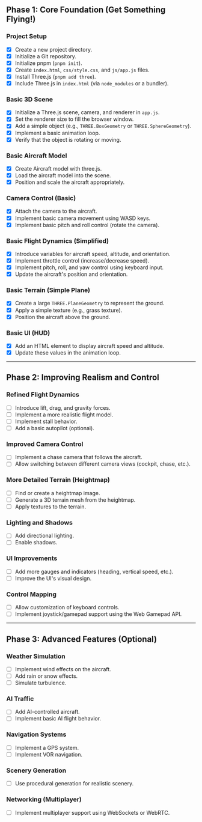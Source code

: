## Phase 1: Core Foundation (Get Something Flying!)

### Project Setup
- [x] Create a new project directory.
- [x] Initialize a Git repository.
- [x] Initialize pnpm (`pnpm init`).
- [x] Create `index.html`, `css/style.css`, and `js/app.js` files.
- [x] Install Three.js (`pnpm add three`).
- [x] Include Three.js in `index.html` (via `node_modules` or a bundler).

### Basic 3D Scene
- [x] Initialize a Three.js scene, camera, and renderer in `app.js`.
- [x] Set the renderer size to fill the browser window.
- [x] Add a simple object (e.g., `THREE.BoxGeometry` or `THREE.SphereGeometry`).
- [x] Implement a basic animation loop.
- [x] Verify that the object is rotating or moving.

### Basic Aircraft Model
- [x] Create Aircraft model with three.js.
- [x] Load the aircraft model into the scene.
- [x] Position and scale the aircraft appropriately.

### Camera Control (Basic)
- [x] Attach the camera to the aircraft.
- [x] Implement basic camera movement using WASD keys.
- [x] Implement basic pitch and roll control (rotate the camera).

### Basic Flight Dynamics (Simplified)
- [x] Introduce variables for aircraft speed, altitude, and orientation.
- [x] Implement throttle control (increase/decrease speed).
- [x] Implement pitch, roll, and yaw control using keyboard input.
- [x] Update the aircraft's position and orientation.

### Basic Terrain (Simple Plane)
- [x] Create a large `THREE.PlaneGeometry` to represent the ground.
- [x] Apply a simple texture (e.g., grass texture).
- [x] Position the aircraft above the ground.

### Basic UI (HUD)
- [x] Add an HTML element to display aircraft speed and altitude.
- [x] Update these values in the animation loop.

---

## Phase 2: Improving Realism and Control

### Refined Flight Dynamics
- [ ] Introduce lift, drag, and gravity forces.
- [ ] Implement a more realistic flight model.
- [ ] Implement stall behavior.
- [ ] Add a basic autopilot (optional).

### Improved Camera Control
- [ ] Implement a chase camera that follows the aircraft.
- [ ] Allow switching between different camera views (cockpit, chase, etc.).

### More Detailed Terrain (Heightmap)
- [ ] Find or create a heightmap image.
- [ ] Generate a 3D terrain mesh from the heightmap.
- [ ] Apply textures to the terrain.

### Lighting and Shadows
- [ ] Add directional lighting.
- [ ] Enable shadows.

### UI Improvements
- [ ] Add more gauges and indicators (heading, vertical speed, etc.).
- [ ] Improve the UI's visual design.

### Control Mapping
- [ ] Allow customization of keyboard controls.
- [ ] Implement joystick/gamepad support using the Web Gamepad API.

---

## Phase 3: Advanced Features (Optional)

### Weather Simulation
- [ ] Implement wind effects on the aircraft.
- [ ] Add rain or snow effects.
- [ ] Simulate turbulence.

### AI Traffic
- [ ] Add AI-controlled aircraft.
- [ ] Implement basic AI flight behavior.

### Navigation Systems
- [ ] Implement a GPS system.
- [ ] Implement VOR navigation.

### Scenery Generation
- [ ] Use procedural generation for realistic scenery.

### Networking (Multiplayer)
- [ ] Implement multiplayer support using WebSockets or WebRTC.
